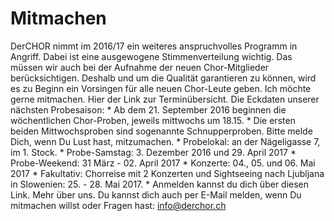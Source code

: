 ---
---


# Mitmachen

DerCHOR nimmt im 2016/17 ein weiteres anspruchvolles Programm in Angriff. Dabei ist eine ausgewogene Stimmenverteilung wichtig. Das m&uuml;ssen wir auch bei der Aufnahme der neuen Chor-Mitglieder ber&uuml;cksichtigen. Deshalb und um die Qualit&auml;t garantieren zu k&ouml;nnen, wird es zu Beginn ein Vorsingen f&uuml;r alle neuen Chor-Leute geben. Ich m&ouml;chte gerne mitmachen. Hier der Link zur Termin&uuml;bersicht. Die Eckdaten unserer n&auml;chsten Probesaison: \* Ab dem 21. September 2016 beginnen die w&ouml;chentlichen Chor-Proben, jeweils mittwochs um 18.15. \* Die ersten beiden Mittwochsproben sind sogenannte Schnupperproben. Bitte melde Dich, wenn Du Lust hast, mitzumachen. \* Probelokal: an der N&auml;geligasse 7, im 1. Stock. \* Probe-Samstag: 3. Dezember 2016 und 29. April 2017 \* Probe-Weekend: 31 M&auml;rz - 02. April 2017 \* Konzerte: 04., 05. und 06. Mai 2017 \* Fakultativ: Chorreise mit 2 Konzerten und Sightseeing nach Ljubljana in Slowenien: 25. - 28. Mai 2017. \* Anmelden kannst du dich &uuml;ber diesen Link. Mehr &uuml;ber uns. Du kannst dich auch per E-Mail melden, wenn Du mitmachen willst oder Fragen hast: [info@derchor.ch](mailt:info@derchor.ch)